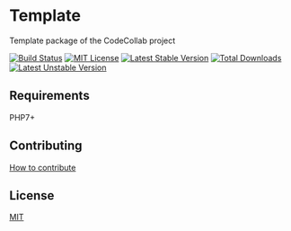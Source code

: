 # Template

Template package of the CodeCollab project

[![Build Status](https://travis-ci.org/CodeCollab/Template.svg?branch=master)](https://travis-ci.org/CodeCollab/Template) [![MIT License](https://img.shields.io/badge/license-MIT-blue.svg)](mit) [![Latest Stable Version](https://poser.pugx.org/codecollab/template/v/stable)](https://packagist.org/packages/codecollab/template) [![Total Downloads](https://poser.pugx.org/codecollab/template/downloads)](https://packagist.org/packages/codecollab/template) [![Latest Unstable Version](https://poser.pugx.org/codecollab/template/v/unstable)](https://packagist.org/packages/codecollab/template)

## Requirements

PHP7+

## Contributing

[How to contribute][contributing]

## License

[MIT][mit]

[contributing]: https://github.com/CodeCollab/Template/blob/master/CONTRIBUTING.md
[mit]: http://spdx.org/licenses/MIT
